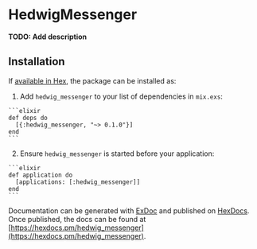 # HedwigMessenger

**TODO: Add description**

## Installation

If [available in Hex](https://hex.pm/docs/publish), the package can be installed as:

  1. Add `hedwig_messenger` to your list of dependencies in `mix.exs`:

    ```elixir
    def deps do
      [{:hedwig_messenger, "~> 0.1.0"}]
    end
    ```

  2. Ensure `hedwig_messenger` is started before your application:

    ```elixir
    def application do
      [applications: [:hedwig_messenger]]
    end
    ```

Documentation can be generated with [ExDoc](https://github.com/elixir-lang/ex_doc)
and published on [HexDocs](https://hexdocs.pm). Once published, the docs can
be found at [https://hexdocs.pm/hedwig_messenger](https://hexdocs.pm/hedwig_messenger).

